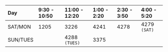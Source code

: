 | Day | 9:30 - 10:50 | 11:00 - 12:20 | 1:00 - 2:20 | 2:30 - 3:50 | 4:00 - 5:20 |
| :--| :--------| :--------| :-----| :-----| :--- |
|SAT/MON | 1205 | 3226 | 4241 | 4278 | 4279 `(SAT)` |
|SUN/TUES | | 4288 `(TUES)` | 3375 |